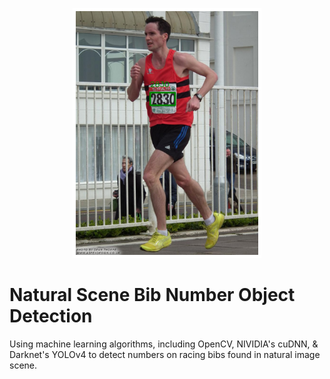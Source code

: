 <p align="center">
<img src="https://github.com/Lwhieldon/BibObjectDetection/blob/main/notebooks+utils+data/BibDetectorSample.jpeg?raw=true" height=400 />
</p>

# Natural Scene Bib Number Object Detection
Using machine learning algorithms, including OpenCV, NIVIDIA's cuDNN, &amp; Darknet's YOLOv4 to detect numbers on racing bibs found in natural image scene. 
